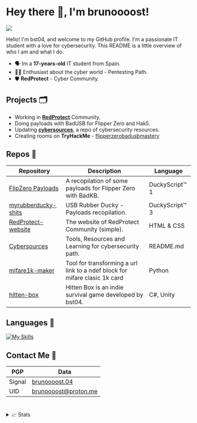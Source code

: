 # Hey there 👋, I'm brunoooost!
![](https://komarev.com/ghpvc/?username=brunoooost&label=views)



Hello! I'm bst04, and welcome to my GitHub profile. I'm a passionate IT student with a love for cybersecurity. This README is a little overview of who I am and what I do.
- 🗣️ Im a **17-years-old** IT student from Spain.
- 👨‍💻 Enthusiast about the cyber world - Pentesting Path.
- 🛡️ **RedProtect** - Cyber Community.

## Projects 🗂️
- Working in **[RedProtect](https://info-redprotect.vercel.app)** Community. 
- Doing payloads with BadUSB for Flipper Zero and Hak5.
- Updating [**cybersources**](https://github.com/brunoooost/cybersources), a repo of cybersecurity resources.
- Creating rooms on **TryHackMe** - [flipperzerobadusbmastery](https://tryhackme.com/jr/flipperzerobadusbmastery)

## Repos 📁
|Repository|Description|Language|
|--|-------------------|--|
|[FlipZero Payloads](https://github.com/brunoooost/payloads_flipperZero)|A recopilation of some payloads for Flipper Zero with BadKB. |DuckyScript™ 1|
|[myrubberducky-shits](https://github.com/brunoooost/myrubberducky-shits)|USB Rubber Ducky - Payloads recopilation. |DuckyScript™ 3|
|[RedProtect-website](https://github.com/brunoooost/info.redprotect)|The website of RedProtect Community (simple). |HTML & CSS|
|[Cybersources](https://github.com/brunoooost/cybersources)| Tools, Resources and Learning for cybersecurity path.|README.md|
|[mifare1k-maker](https://github.com/brunoooost/mifare1k-maker/tree/main)|Tool for transforming a url link to a ndef block for mifare clasic 1k card|Python|
|[hitten-box](https://github.com/brunoooost/hitten-box)|Hitten Box is an indie survival game developed by bst04.|C#, Unity|

## Languages 💾
[![My Skills](https://skillicons.dev/icons?i=py,html,css,cs,linux,windows,raspberrypi,kali,arduino)](https://skillicons.dev)

## Contact Me 💬
|PGP|Data|
|--|---------------------|
|Signal|[brunoooost.04](https://signal.me/#eu/YiH6rZq86ipsfPShqXmtjw-kE6ATHrvE_sKfofhKNCuOry3YQEhHXInFqhMWLZqo)|
|UID|brunoooost@proton.me|
#
<details>
<summary>📈 Stats</summary>
<br>


![brunoooost's Stats](https://github-readme-stats.vercel.app/api?username=brunoooost&theme=dark&show_icons=true&hide_border=false&count_private=false)
![brunoooost's Streak](https://github-readme-streak-stats.herokuapp.com/?user=brunoooost&theme=vdark&hide_border=true)
<img src="https://img.shields.io/github/stars/brunoooost?style=for-the-badge"/>
<img src="https://img.shields.io/github/followers/brunoooost?style=for-the-badge"/>

<br>


